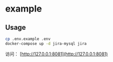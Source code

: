 # example

## Usage

```bash
cp .env.example .env 
docker-compose up -d jira-mysql jira
```

访问： [http://127.0.0.1:8081](http://127.0.0.1:8081)
